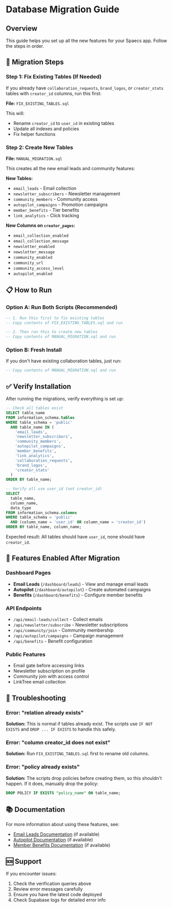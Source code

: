 # Database Migration Guide

## Overview

This guide helps you set up all the new features for your Spaecs app. Follow the steps in order.

## 🚀 Migration Steps

### Step 1: Fix Existing Tables (If Needed)

If you already have `collaboration_requests`, `brand_logos`, or `creator_stats` tables with `creator_id` columns, run this first:

**File:** `FIX_EXISTING_TABLES.sql`

This will:
- Rename `creator_id` to `user_id` in existing tables
- Update all indexes and policies
- Fix helper functions

### Step 2: Create New Tables

**File:** `MANUAL_MIGRATION.sql`

This creates all the new email leads and community features:

**New Tables:**
- `email_leads` - Email collection
- `newsletter_subscribers` - Newsletter management
- `community_members` - Community access
- `autopilot_campaigns` - Promotion campaigns
- `member_benefits` - Tier benefits
- `link_analytics` - Click tracking

**New Columns on `creator_pages`:**
- `email_collection_enabled`
- `email_collection_message`
- `newsletter_enabled`
- `newsletter_message`
- `community_enabled`
- `community_url`
- `community_access_level`
- `autopilot_enabled`

## 📋 How to Run

### Option A: Run Both Scripts (Recommended)

```sql
-- 1. Run this first to fix existing tables
-- Copy contents of FIX_EXISTING_TABLES.sql and run

-- 2. Then run this to create new tables
-- Copy contents of MANUAL_MIGRATION.sql and run
```

### Option B: Fresh Install

If you don't have existing collaboration tables, just run:
```sql
-- Copy contents of MANUAL_MIGRATION.sql and run
```

## ✅ Verify Installation

After running the migrations, verify everything is set up:

```sql
-- Check all tables exist
SELECT table_name
FROM information_schema.tables
WHERE table_schema = 'public'
  AND table_name IN (
    'email_leads',
    'newsletter_subscribers',
    'community_members',
    'autopilot_campaigns',
    'member_benefits',
    'link_analytics',
    'collaboration_requests',
    'brand_logos',
    'creator_stats'
  )
ORDER BY table_name;

-- Verify all use user_id (not creator_id)
SELECT
  table_name,
  column_name,
  data_type
FROM information_schema.columns
WHERE table_schema = 'public'
  AND (column_name = 'user_id' OR column_name = 'creator_id')
ORDER BY table_name, column_name;
```

Expected result: All tables should have `user_id`, none should have `creator_id`.

## 🎯 Features Enabled After Migration

### Dashboard Pages
- **Email Leads** (`/dashboard/leads`) - View and manage email leads
- **Autopilot** (`/dashboard/autopilot`) - Create automated campaigns
- **Benefits** (`/dashboard/benefits`) - Configure member benefits

### API Endpoints
- `/api/email-leads/collect` - Collect emails
- `/api/newsletter/subscribe` - Newsletter subscriptions
- `/api/community/join` - Community membership
- `/api/autopilot/campaigns` - Campaign management
- `/api/benefits` - Benefit configuration

### Public Features
- Email gate before accessing links
- Newsletter subscription on profile
- Community join with access control
- LinkTree email collection

## 🔧 Troubleshooting

### Error: "relation already exists"
**Solution:** This is normal if tables already exist. The scripts use `IF NOT EXISTS` and `DROP ... IF EXISTS` to handle this safely.

### Error: "column creator_id does not exist"
**Solution:** Run `FIX_EXISTING_TABLES.sql` first to rename old columns.

### Error: "policy already exists"
**Solution:** The scripts drop policies before creating them, so this shouldn't happen. If it does, manually drop the policy:
```sql
DROP POLICY IF EXISTS "policy_name" ON table_name;
```

## 📚 Documentation

For more information about using these features, see:
- [Email Leads Documentation](../docs/email-leads.md) (if available)
- [Autopilot Documentation](../docs/autopilot.md) (if available)
- [Member Benefits Documentation](../docs/benefits.md) (if available)

## 🆘 Support

If you encounter issues:
1. Check the verification queries above
2. Review error messages carefully
3. Ensure you have the latest code deployed
4. Check Supabase logs for detailed error info

